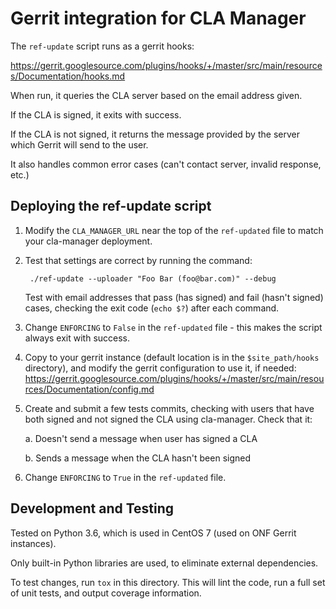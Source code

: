# Gerrit integration for CLA Manager

The `ref-update` script runs as a gerrit hooks:

https://gerrit.googlesource.com/plugins/hooks/+/master/src/main/resources/Documentation/hooks.md

When run, it queries the CLA server based on the email address given.

If the CLA is signed, it exits with success.

If the CLA is not signed, it returns the message provided by the server which
Gerrit will send to the user.

It also handles common error cases (can't contact server, invalid response,
etc.)


## Deploying the ref-update script

1. Modify the `CLA_MANAGER_URL` near the top of the `ref-updated` file to match
   your cla-manager deployment.

2. Test that settings are correct by running the command:

        ./ref-update --uploader "Foo Bar (foo@bar.com)" --debug

   Test with email addresses that pass (has signed) and fail (hasn't signed)
   cases, checking the exit code (`echo $?`) after each command.

3. Change `ENFORCING` to `False` in the `ref-updated` file - this makes the
   script always exit with success.

4. Copy to your gerrit instance (default location is in the `$site_path/hooks`
   directory), and modify the gerrit configuration to use it, if needed:
   https://gerrit.googlesource.com/plugins/hooks/+/master/src/main/resources/Documentation/config.md

5. Create and submit a few tests commits, checking with users that have both
   signed and not signed the CLA using cla-manager.  Check that it:

   a. Doesn't send a message when user has signed a CLA

   b. Sends a message when the CLA hasn't been signed

6. Change `ENFORCING` to `True` in the `ref-updated` file.

## Development and Testing

Tested on Python 3.6, which is used in CentOS 7 (used on ONF Gerrit instances).

Only built-in Python libraries are used, to eliminate external dependencies.

To test changes, run `tox` in this directory. This will lint the code, run a
full set of unit tests, and output coverage information.
